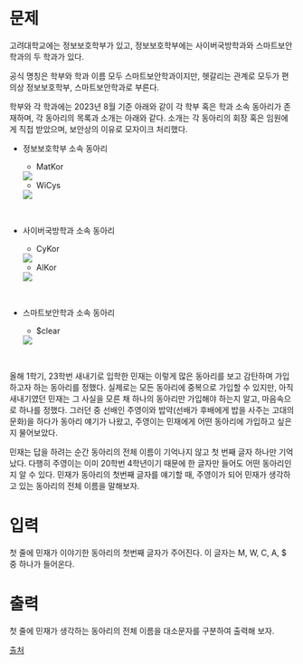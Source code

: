 # 문제

고려대학교에는 정보보호학부가 있고, 정보보호학부에는 사이버국방학과와 스마트보안학과의 두 학과가 있다.

공식 명칭은 학부와 학과 이름 모두 스마트보안학과이지만, 헷갈리는 관계로 모두가 편의상 정보보호학부, 스마트보안학과로 부른다.

학부와 각 학과에는 2023년 8월 기준 아래와 같이 각 학부 혹은 학과 소속 동아리가 존재하며, 각 동아리의 목록과 소개는 아래와 같다. 소개는 각 동아리의 회장 혹은 임원에게 직접 받았으며, 보안상의 이유로 모자이크 처리했다.

- 정보보호학부 소속 동아리

  - MatKor

  <img src = "https://upload.acmicpc.net/94f2bdde-bb90-4677-a8ed-afbd994590d6/-/crop/1120x429/0,0/-/preview/">

  - WiCys

  <img src = "https://upload.acmicpc.net/a17b9acf-3278-41f4-9cf9-7a01867e7b9d/-/crop/1107x367/0,0/-/preview/">

<br>

- 사이버국방학과 소속 동아리

  - CyKor

  <img src = "https://upload.acmicpc.net/0a2106e2-c31d-4eca-a2de-bc64b628b457/-/preview/">

  - AlKor

  <img src = "https://upload.acmicpc.net/f67d87fa-3e8b-4cdd-84c3-c8602a91e795/-/crop/1118x298/0,0/-/preview/">

<br>

- 스마트보안학과 소속 동아리

  - $clear

  <img src = "https://upload.acmicpc.net/a18d2cdc-cd08-4852-8e6f-87c9a3bbba5f/-/crop/1127x305/0,0/-/preview/">

<br>

올해 1학기, 23학번 새내기로 입학한 민재는 이렇게 많은 동아리를 보고 감탄하며 가입하고자 하는 동아리를 정했다. 실제로는 모든 동아리에 중복으로 가입할 수 있지만, 아직 새내기였던 민재는 그 사실을 모른 채 하나의 동아리만 가입해야 하는지 알고, 마음속으로 하나를 정했다. 그러던 중 선배인 주영이와 밥약(선배가 후배에게 밥을 사주는 고대의 문화)을 하다가 동아리 얘기가 나왔고, 주영이는 민재에게 어떤 동아리에 가입하고 싶은지 물어보았다.

민재는 답을 하려는 순간 동아리의 전체 이름이 기억나지 않고 첫 번째 글자 하나만 기억났다. 다행히 주영이는 이미 20학번 4학년이기 때문에 한 글자만 들어도 어떤 동아리인지 알 수 있다. 민재가 동아리의 첫번째 글자를 얘기할 때, 주영이가 되어 민재가 생각하고 있는 동아리의 전체 이름을 말해보자.

# 입력

첫 줄에 민재가 이야기한 동아리의 첫번째 글자가 주어진다. 이 글자는 M, W, C, A, $ 중 하나가 들어온다.

# 출력

첫 줄에 민재가 생각하는 동아리의 전체 이름을 대소문자를 구분하여 출력해 보자.

[출처](https://www.acmicpc.net/problem/28691)
